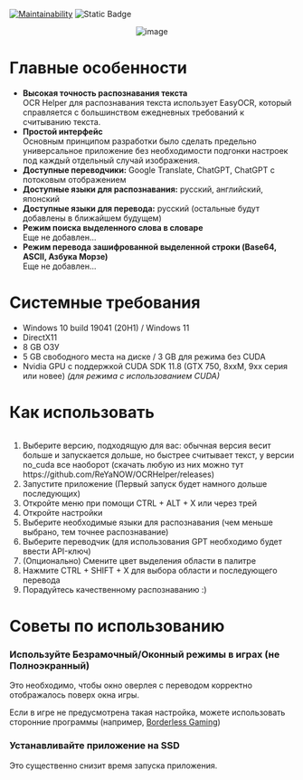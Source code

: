 [![Maintainability](https://api.codeclimate.com/v1/badges/f5372d1edda7c846d573/maintainability)](https://codeclimate.com/github/ReYaNOW/OCRHelper/maintainability)
![Static Badge](https://img.shields.io/badge/1825-blue?label=total%20lines)


<p align="center">
  <img src="https://media.discordapp.net/attachments/324178393161793536/1173191004577333318/OCR_Helper.png?ex=65630e44&is=65509944&hm=9eb2229a6a84c656b1a16ce61b9ae3b3d54a26994709345d91e5304349c98d76&=" alt="image"/>
</p>  

<h1>Главные особенности</h1>
<ul>
<li><b>Высокая точность распознавания текста</b></li>
  OCR Helper для распознавания текста использует EasyOCR, который справляется с большинством ежедневных требований к считыванию текста.
  <li><b>Простой интерфейс</b></li>
  Основным принципом разработки было сделать предельно универсальное приложение без необходимости подгонки настроек под каждый отдельный случай изображения.
  <li><b>Доступные переводчики:</b> Google Translate, ChatGPT, ChatGPT с потоковым отображением</li>
  <li><b>Доступные языки для распознавания:</b> русский, английский, японский</li>
  <li><b>Доступные языки для перевода:</b> русский (остальные будут добавлены в ближайшем будущем)</li>
  <li><b>Режим поиска выделенного слова в словаре</b></li>
  Еще не добавлен...
  <li><b>Режим перевода зашифрованной выделенной строки (Base64, ASCII, Азбука Морзе)</b></li>
  Еще не добавлен...
</ul>
<h1>Системные требования</h1>
<ul>
  <li>Windows 10 build 19041 (20H1) / Windows 11</li>
  <li>DirectX11</li>
  <li>8 GB ОЗУ</li>
  <li>5 GB свободного места на диске / 3 GB для режима без CUDA</li>
  <li>Nvidia GPU с поддержкой CUDA SDK 11.8 (GTX 750, 8xxM, 9xx серия или новее) <i>(для режима с использованием CUDA)</i></li>
</ul>

<h1>Как использовать</h1>
<img src="https://github.com/ReYaNOW/repo_for_gifs/blob/main/ocrhelper/demo.gif?raw=true" alt="">
<ol>
<li>Выберите версию, подходящую для вас: обычная версия весит больше и запускается дольше, но быстрее считывает текст, у версии no_cuda все наоборот (скачать любую из них можно тут https://github.com/ReYaNOW/OCRHelper/releases)</li>
<li>Запустите приложение (Первый запуск будет намного дольше последующих)</li>
  <li>Откройте меню при помощи CTRL + ALT + X или через трей</li>
  <li>Откройте настройки</li>
  <li>Выберите необходимые языки для распознавания (чем меньше выбрано, тем точнее распознавание)</li>
  <li>Выберите переводчик (для использования GPT необходимо будет ввести API-ключ)</li>
<li>(Опционально) Смените цвет выделения области в палитре</li>
  <li>Нажмите CTRL + SHIFT + X для выбора области и последующего перевода</li>
  <li>Порадуйтесь качественному распознаванию :)</li>
</ol> 

<h1>Советы по использованию</h1>
<h3>Используйте Безрамочный/Оконный режимы в играх (не Полноэкранный)</h3>
<p>Это необходимо, чтобы окно оверлея с переводом корректно отображалось поверх окна игры.</p>
<p>Если в игре не предусмотрена такая настройка, можете использовать сторонние программы (например, <a href="https://github.com/Codeusa/Borderless-Gaming">Borderless Gaming</a>)</p>
<h3>Устанавливайте приложение на SSD</h3>
<p>Это существенно снизит время запуска приложения.</p>